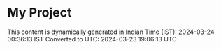 # My Project

This content is dynamically generated in Indian Time (IST): 2024-03-24 00:36:13 IST
Converted to UTC: 2024-03-23 19:06:13 UTC
